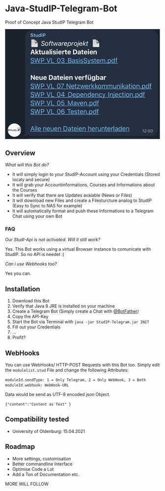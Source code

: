 # Java-StudIP-Telegram-Bot
Proof of Concept Java StudIP Telegram Bot

![Telegram_01](Screenshots/Screenshot_Telegram_02.jpg)

## Overview

*What will this Bot do?*
 - It will simply login to your StudIP-Account using your Credentials (Stored localy and secure)
 - It will grab your Accountinformations, Courses and Informations about the Courses
 - It will verify that there are Updates avaiable (News or Files)
 - It will download new Files and create a Filesturcture analog to StudIP (Easy to Sync to NAS for example)
 - It will automatically format and push these Informations to a Telegram Chat using your own Bot
 
 ### FAQ
 *Our StudI-Api is not activated. Will it still work?*
 
Yes. This Bot works using a virtual Browser instance to comunicate with StudIP. So no API is needet :)

 *Can i use Webhooks too?*
 
 Yes you can.

## Installation

1. Download this Bot
2. Verify that Java 8 JRE is installed on your machine
3. Create a Telegram Bot (Simply create a Chat with [@BotFather](https://t.me/BotFather))
4. Copy the API-Key
5. Start the Bot via Terminal with `java -jar StudIP-Telegram.jar INIT`
6. Fill out your Credentials
7. ...
8. Profit?

## WebHooks
You can use WebHooks/ HTTP-POST Requests with this Bot too. Simply edit the `modulelist.stud` File and change the following Attributes:

`
moduleId.sendType:
1 = Only Telegram, 2 = Only WebHook, 3 = Both
`
`moduleId.webhook: WebHook-URL`

Data would be send as UTF-8 encoded json Object.

`{"content":"Content as Text"
}`

## Compatibility tested

- University of Oldenburg: 15.04.2021


## Roadmap

- More settings, customisation
- Better commandline Interface
- Optimise Code a Lot
- Add a Ton of Documentation etc.

MORE WILL FOLLOW
